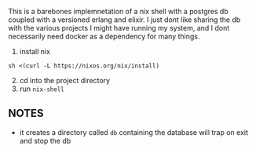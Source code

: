 This is a barebones implemnetation of a nix shell with a postgres db coupled with a versioned erlang and elixir. I just dont like sharing the db with the various projects I might have running my system, and I dont necessarily need docker as a dependency for many things.


1. install nix
```
sh <(curl -L https://nixos.org/nix/install)
```
2. cd into the project directory
3. run `nix-shell`


## NOTES

- it creates a directory called `db` containing the database
will trap on exit and stop the db


